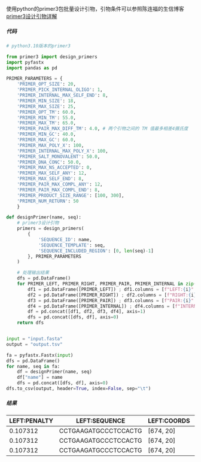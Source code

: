 使用python的primer3包批量设计引物，引物条件可以参照陈连福的生信博客 [primer3设计引物详解](http://www.chenlianfu.com/?tag=primer)

##### 代码

```python
# python3.10版本的primer3

from primer3 import design_primers
import pyfastx
import pandas as pd

PRIMER_PARAMETERS = {
    'PRIMER_OPT_SIZE': 20,
    'PRIMER_PICK_INTERNAL_OLIGO': 1,
    'PRIMER_INTERNAL_MAX_SELF_END': 8,
    'PRIMER_MIN_SIZE': 18,
    'PRIMER_MAX_SIZE': 25,
    'PRIMER_OPT_TM': 60.0,
    'PRIMER_MIN_TM': 55.0,
    'PRIMER_MAX_TM': 65.0,
    'PRIMER_PAIR_MAX_DIFF_TM': 4.0, # 两个引物之间的 TM 值最多相差4摄氏度
    'PRIMER_MIN_GC': 40.0,
    'PRIMER_MAX_GC': 60.0,
    'PRIMER_MAX_POLY_X': 100,
    'PRIMER_INTERNAL_MAX_POLY_X': 100,
    'PRIMER_SALT_MONOVALENT': 50.0,
    'PRIMER_DNA_CONC': 50.0,
    'PRIMER_MAX_NS_ACCEPTED': 0,
    'PRIMER_MAX_SELF_ANY': 12,
    'PRIMER_MAX_SELF_END': 8,
    'PRIMER_PAIR_MAX_COMPL_ANY': 12,
    'PRIMER_PAIR_MAX_COMPL_END': 8,
    'PRIMER_PRODUCT_SIZE_RANGE': [100, 300],
    'PRIMER_NUM_RETURN': 50
    }

def designPrimer(name, seq):
    # primer3设计引物
    primers = design_primers(
        {
            'SEQUENCE_ID': name,
            'SEQUENCE_TEMPLATE': seq,
            'SEQUENCE_INCLUDED_REGION': [0, len(seq)-1]
        }, PRIMER_PARAMETERS
    )

    # 处理输出结果
    dfs = pd.DataFrame()
    for PRIMER_LEFT, PRIMER_RIGHT, PRIMER_PAIR, PRIMER_INTERNAL in zip(primers["PRIMER_LEFT"], primers["PRIMER_RIGHT"], primers["PRIMER_PAIR"], primers["PRIMER_INTERNAL"]):
        df1 = pd.DataFrame([PRIMER_LEFT]) ; df1.columns = [f"LEFT:{i}" for i in df1.columns]
        df2 = pd.DataFrame([PRIMER_RIGHT]) ; df2.columns = [f"RIGHT:{i}" for i in df2.columns]
        df3 = pd.DataFrame([PRIMER_PAIR]) ; df3.columns = [f"PAIR:{i}" for i in df3.columns]
        df4 = pd.DataFrame([PRIMER_INTERNAL]) ; df4.columns = [f"INTERNAL:{i}" for i in df4.columns]
        df = pd.concat([df1, df2, df3, df4], axis=1)
        dfs = pd.concat([dfs, df], axis=0)    
    return dfs


input = "input.fasta"
output = "output.tsv"

fa = pyfastx.Fastx(input)
dfs = pd.DataFrame()
for name, seq in fa:
    df = designPrimer(name, seq)
    df["name"] = name
    dfs = pd.concat([dfs, df], axis=0)
dfs.to_csv(output, header=True, index=False, sep="\t")

```

##### 结果

| LEFT:PENALTY | LEFT:SEQUENCE        | LEFT:COORDS | LEFT:TM  | LEFT:GC_PERCENT | LEFT:SELF_ANY_TH | LEFT:SELF_END_TH | LEFT:HAIRPIN_TH | LEFT:END_STABILITY | RIGHT:PENALTY | RIGHT:SEQUENCE       | RIGHT:COORDS | RIGHT:TM | RIGHT:GC_PERCENT | RIGHT:SELF_ANY_TH | RIGHT:SELF_END_TH | RIGHT:HAIRPIN_TH | RIGHT:END_STABILITY | PAIR:PENALTY | PAIR:COMPL_ANY_TH | PAIR:COMPL_END_TH | PAIR:PRODUCT_SIZE | PAIR:PRODUCT_TM | INTERNAL:PENALTY | INTERNAL:SEQUENCE     | INTERNAL:COORDS | INTERNAL:TM | INTERNAL:GC_PERCENT | INTERNAL:SELF_ANY_TH | INTERNAL:SELF_END_TH | INTERNAL:HAIRPIN_TH | name                                      |
| ------------ | -------------------- | ----------- | -------- | --------------- | ---------------- | ---------------- | --------------- | ------------------ | ------------- | -------------------- | ------------ | -------- | ---------------- | ----------------- | ----------------- | ---------------- | ------------------- | ------------ | ----------------- | ----------------- | ----------------- | --------------- | ---------------- | --------------------- | --------------- | ----------- | ------------------- | -------------------- | -------------------- | ------------------- | ----------------------------------------- |
| 0.107312     | CCTGAAGATGCCCTCCACTG | [674, 20]   | 60.10731 | 60              | 0                | 0                | 0               | 3.66               | 0.034186      | TTCAGCATGGGGATCACCAC | [856, 20]    | 60.03419 | 55               | 21.81495          | 7.824225          | 44.71827         | 4.16                | 0.141499     | 10.30828          | 11.60204          | 183               | 87.58514        | 0.528751         | CTCCCACCTCACCGCGGTCA  | [725, 20]       | 60.52875    | 70                  | 27.17835             | 11.80736             | 26.27753            | lcl\|NC_010451.4_cds_XP_020917933.1_34232 |
| 0.107312     | CCTGAAGATGCCCTCCACTG | [674, 20]   | 60.10731 | 60              | 0                | 0                | 0               | 3.66               | 0.034186      | TTCAGCATGGGGATCACCAC | [856, 20]    | 60.03419 | 55               | 21.81495          | 7.824225          | 44.71827         | 4.16                | 0.141499     | 10.30828          | 11.60204          | 183               | 88.25727        | 0.528751         | CTCCCACCTCACCGCGGTCA  | [725, 20]       | 60.52875    | 70                  | 27.17835             | 11.80736             | 26.27753            | lcl\|NC_010451.4_cds_XP_013854347.2_34233 |
| 0.107312     | CCTGAAGATGCCCTCCACTG | [674, 20]   | 60.10731 | 60              | 0                | 0                | 0               | 3.66               | 0.034186      | TTCAGCATGGGGATCACCAC | [856, 20]    | 60.03419 | 55               | 21.81495          | 7.824225          | 44.71827         | 4.16                | 0.141499     | 10.30828          | 11.60204          | 183               | 86.24088        | 1.511973         | AGGCCTTCTCCACCTGCACCT | [706, 21]       | 59.48803    | 61.90476            | 0                    | 0                    | 26.50055            | lcl\|NC_010451.4_cds_XP_020958366.1_34237 |
